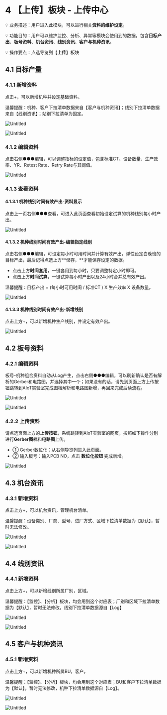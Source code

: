 # 4 【上传】板块 - 上传中心

💡 业务描述：用户进入此模块，可以进行相关**资料的维护设定**。

💡 功能目的：用户可以维护监控、分析、异常等模块会使用到的数据，包含**目标产出**、**板号资料**、**机台资讯**、**线别资讯**、**客户与机种资讯**。

💡 操作要点：点选导览列【**上传**】板块


## 4.1 目标产量

### 4.1.1 新增资料

点击+，可以新增机种并设定基础资料。

温馨提醒：机种、客户下拉清单数据来自【客户与机种资讯】；线别下拉清单数据来自【线别资讯】；站别下拉清单为固定。

![Untitled](upload/Untitled_0.png)

![Untitled](upload/Untitled_1.png)

### 4.1.2 编辑资料

点击右侧●●●编辑，可以调整指标的设定值，包含标准CT、设备数量、生产效率、YR、Retest Rate、Retry Rate与其阈值。

![Untitled](upload/Untitled_2.png)

### 4.1.3 查看资料

#### 4.1.3.1 机种线别时间有效产出-资料显示

点击上一页右侧●●●查看，可进入此页面查看初始设定试算的机种线别每小时产出。

![Untitled](upload/Untitled_3.png)

#### 4.1.3.2 机种线别时间有效产出-编辑指定线别

点击右侧●●●编辑，可设定每小时可用时间并计算有效产出，弹性设定白晚班的目标产出，最后记得点选上方**储存，**才能保存设定的数据。

- 点击上方**时间套用**，一键套用到每小时，只要调整特定小时即可。
- 点击上方**时间试算**，一键试算每小时产出以及24小时合并总有效产出。

温馨提醒：目标产出 = (每小时可用时间 / 标准CT ) X 生产效率 X 设备数量。

![Untitled](upload/Untitled_4.png)

#### 4.1.3.3 机种线别时间有效产出-新增线别

点击上方+，可以新增机种生产线别，并设定有效产出。

![Untitled](upload/Untitled_5.png)



## 4.2 板号资料

### 4.2.1 编辑资料

板号-机种组合资料自动从Log产生，点击右侧●●●编辑，可以刷新确认是否有解析的Gerber和电路图，并选择其中一个；如果没有的话，请先到页面上方上传按钮跳转到AIoT实验室完成图档解析和电路图新增，再回来完成后续流程。

![Untitled](upload/Untitled_6.png)

![Untitled](upload/Untitled_7.png)

### 4.2.2 上传资料

请点选页面上方的**上传按钮**，系统跳转到AIoT实验室的网页，按照如下操作分别进行**Gerber图档**和**电路图**上传。

- ① Gerber数位化：从右侧导览列进入此页面。
- ② 输入板号：输入PCB NO，点击 **数位化按钮** 完成新增。

![Untitled](upload/Untitled_8.png)



## 4.3 机台资讯

### 4.3.1 新增资料

点击上方+，可以机台资讯，管理机台清单。

温馨提醒：设备类别、厂商、型号、进厂方式、区域下拉清单数据为【默认】，暂时无法修改。

![Untitled](upload/Untitled_9.png)

![Untitled](upload/Untitled_10.png)



## 4.4 线别资讯

### 4.4.1 新增资料

点击上方+，可以新增线别所属厂别，区域。

温馨提醒：【监控】、【分析】板块，均会用到这个对应表；厂别和区域下拉清单数据为【默认】，暂时无法修改，线别下拉清单数据源自【Log】

![Untitled](upload/Untitled_11.png)

![Untitled](upload/Untitled_12.png)



## 4.5 客户与机种资讯

### 4.5.1 新增资料

点击上方+，可以新增机种所属BU，客户。

温馨提醒：【监控】、【分析】板块，均会用到这个对应表；BU和客户下拉清单数据为【默认】，暂时无法修改，机种下拉清单数据源自【Log】。

![Untitled](upload/Untitled_13.png)

![Untitled](upload/Untitled_14.png)